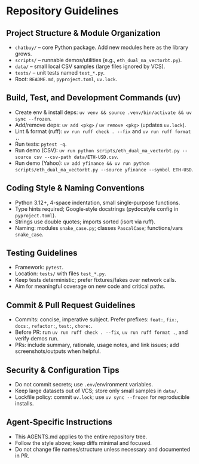 # Repository Guidelines

## Project Structure & Module Organization
- `chatbuy/` – core Python package. Add new modules here as the library grows.
- `scripts/` – runnable demos/utilities (e.g., `eth_dual_ma_vectorbt.py`).
- `data/` – small local CSV samples (large files ignored by VCS).
- `tests/` – unit tests named `test_*.py`.
- Root: `README.md`, `pyproject.toml`, `uv.lock`.

## Build, Test, and Development Commands (uv)
- Create env & install deps: `uv venv && source .venv/bin/activate && uv sync --frozen`.
- Add/remove deps: `uv add <pkg>` / `uv remove <pkg>` (updates `uv.lock`).
- Lint & format (ruff): `uv run ruff check . --fix` and `uv run ruff format .`.
- Run tests: `pytest -q`.
- Run demo (CSV): `uv run python scripts/eth_dual_ma_vectorbt.py --source csv --csv-path data/ETH-USD.csv`.
- Run demo (Yahoo): `uv add yfinance && uv run python scripts/eth_dual_ma_vectorbt.py --source yfinance --symbol ETH-USD`.

## Coding Style & Naming Conventions
- Python 3.12+, 4-space indentation, small single‑purpose functions.
- Type hints required; Google‑style docstrings (pydocstyle config in `pyproject.toml`).
- Strings use double quotes; imports sorted (isort via ruff).
- Naming: modules `snake_case.py`; classes `PascalCase`; functions/vars `snake_case`.

## Testing Guidelines
- Framework: `pytest`.
- Location: `tests/` with files `test_*.py`.
- Keep tests deterministic; prefer fixtures/fakes over network calls.
- Aim for meaningful coverage on new code and critical paths.

## Commit & Pull Request Guidelines
- Commits: concise, imperative subject. Prefer prefixes: `feat:`, `fix:`, `docs:`, `refactor:`, `test:`, `chore:`.
- Before PR: run `uv run ruff check . --fix`, `uv run ruff format .`, and verify demos run.
- PRs: include summary, rationale, usage notes, and link issues; add screenshots/outputs when helpful.

## Security & Configuration Tips
- Do not commit secrets; use `.env`/environment variables.
- Keep large datasets out of VCS; store only small samples in `data/`.
- Lockfile policy: commit `uv.lock`; use `uv sync --frozen` for reproducible installs.

## Agent‑Specific Instructions
- This AGENTS.md applies to the entire repository tree.
- Follow the style above; keep diffs minimal and focused.
- Do not change file names/structure unless necessary and documented in PR.
